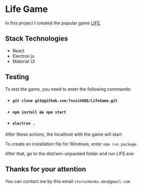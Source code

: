 # Life Game

In this project I created the popular game [LIFE](https://ru.wikipedia.org/wiki/Игра_«Жизнь»).

## Stack Technologies

- React
- Electron js
- Material UI

## Testing

To test the game, you need to enter the following commands:

- #### `git clone git@github.com:ToxichQQQ/LifeGame.git`
- #### `npm install && npm start`
- #### `electron .`

After these actions, the localhost with the game will start

To create an installation file for Windows, enter `npm run package`

After that, go to the dist/win-unpacked folder and run LIFE.exe


## Thanks for your attention

 You can contact me by this email `storozhenko.dev@gmail.com`
